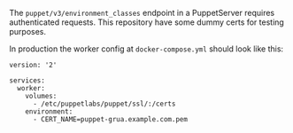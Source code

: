 The `puppet/v3/environment_classes` endpoint in a PuppetServer requires
authenticated requests. This repository have some dummy certs for testing
purposes.

In production the worker config at `docker-compose.yml` should look like this:
```
version: '2'

services:
  worker:
    volumes:
      - /etc/puppetlabs/puppet/ssl/:/certs
    environment:
      - CERT_NAME=puppet-grua.example.com.pem
```
